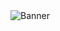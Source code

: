 <img src="https://github.com/pruthivithejan/pruthivithejan.me/blob/main/public/images/image-default.png" alt="Banner"/>

